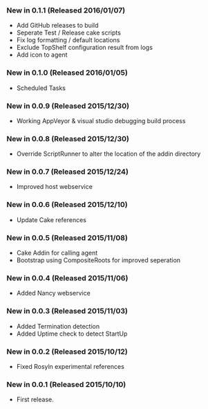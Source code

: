 ### New in 0.1.1 (Released 2016/01/07)
* Add GitHub releases to build
* Seperate Test / Release cake scripts
* Fix log formatting / default locations
* Exclude TopShelf configuration result from logs
* Add icon to agent

### New in 0.1.0 (Released 2016/01/05)
* Scheduled Tasks

### New in 0.0.9 (Released 2015/12/30)
* Working AppVeyor & visual studio debugging build process

### New in 0.0.8 (Released 2015/12/30)
* Override ScriptRunner to alter the location of the addin directory

### New in 0.0.7 (Released 2015/12/24)
* Improved host webservice

### New in 0.0.6 (Released 2015/12/10)
* Update Cake references

### New in 0.0.5 (Released 2015/11/08)
* Cake Addin for calling agent
* Bootstrap using CompositeRoots for improved seperation

### New in 0.0.4 (Released 2015/11/06)
* Added Nancy webservice

### New in 0.0.3 (Released 2015/11/03)
* Added Termination detection
* Added Uptime check to detect StartUp

### New in 0.0.2 (Released 2015/10/12)
* Fixed Rosyln experimental references

### New in 0.0.1 (Released 2015/10/10)
* First release.